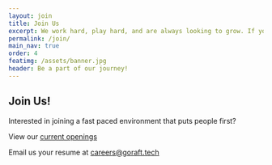 ```yaml
---
layout: join
title: Join Us
excerpt: We work hard, play hard, and are always looking to grow. If you’re a software engineer, user researcher, or data scientist we want you on our team.
permalink: /join/
main_nav: true
order: 4
featimg: /assets/banner.jpg
header: Be a part of our journey!
---
```


## Join Us!
Interested in joining a fast paced environment that puts people first?

View our [current openings](http://goRaft.jobs???)

Email us your resume at [careers@goraft.tech](mailto:careers@goraft.tech?subject=Job%20Inquiry%20from%20goRaft.tech)
